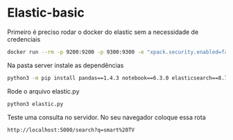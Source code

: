 # Elastic-basic
Primeiro é preciso rodar o docker do elastic sem a necessidade de credenciais
```bash
docker run --rm -p 9200:9200 -p 9300:9300 -e "xpack.security.enabled=false" -e "discovery.type=single-node" docker.elastic.co/elasticsearch/elasticsearch:8.7.0
```
Na pasta server instale as dependências
```bash
python3 -m pip install pandas==1.4.3 notebook==6.3.0 elasticsearch==8.7.0
```

Rode o arquivo elastic.py
```bash
python3 elastic.py
```

Teste uma consulta no servidor. No seu navegador coloque essa rota
```bash
http://localhost:5000/search?q=smart%20TV
```
